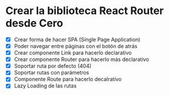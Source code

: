 # Crear la biblioteca React Router desde Cero

- [x] Crear forma de hacer SPA (Single Page Application)
- [x] Poder navegar entre páginas con el botón de atrás
- [x] Crear componente Link para hacerlo declarativo
- [x] Crear componente Router para hacerlo más declarativo
- [x] Soportar ruta por defecto (404)
- [x] Soportar rutas con parámetros
- [x] Componente Route para hacerlo decalrativo
- [x] Lazy Loading de las rutas
